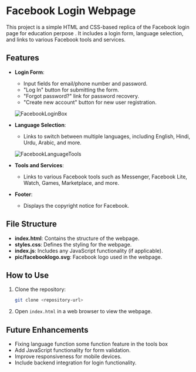 # Facebook Login Webpage

This project is a simple HTML and CSS-based replica of the Facebook login page for education perpose . It includes a login form, language selection, and links to various Facebook tools and services.

## Features

- **Login Form**: 
  - Input fields for email/phone number and password.
  - "Log In" button for submitting the form.
  - "Forgot password?" link for password recovery.
  - "Create new account" button for new user registration.

  ![FacebookLoginBox](pic/loginbox.png)

- **Language Selection**:
  - Links to switch between multiple languages, including English, Hindi, Urdu, Arabic, and more.

  ![FacebookLanguageTools](pic/languagesandtoolsbox.png)

- **Tools and Services**:
  - Links to various Facebook tools such as Messenger, Facebook Lite, Watch, Games, Marketplace, and more.

- **Footer**:
  - Displays the copyright notice for Facebook.

## File Structure

- **index.html**: Contains the structure of the webpage.
- **styles.css**: Defines the styling for the webpage.
- **index.js**: Includes any JavaScript functionality (if applicable).
- **pic/facebooklogo.svg**: Facebook logo used in the webpage.

## How to Use

1. Clone the repository:
   ```bash
   git clone <repository-url>
   ```
2. Open `index.html` in a web browser to view the webpage.

## Future Enhancements
- Fixing language function some function feature in the tools box 
- Add JavaScript functionality for form validation.
- Improve responsiveness for mobile devices.
- Include backend integration for login functionality.
